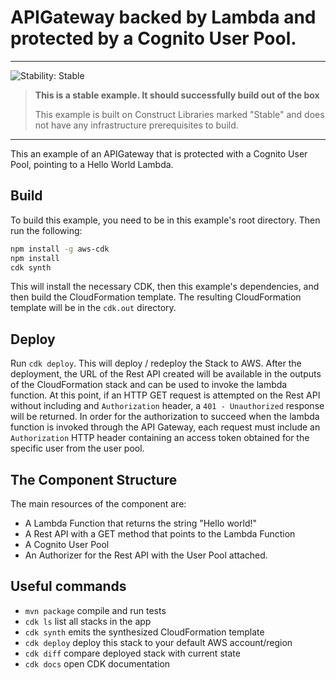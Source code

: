 # APIGateway backed by Lambda and protected by a Cognito User Pool.


<!--BEGIN STABILITY BANNER-->

---

![Stability: Stable](https://img.shields.io/badge/stability-Stable-success.svg?style=for-the-badge)

> **This is a stable example. It should successfully build out of the box**
>
> This example is built on Construct Libraries marked "Stable" and does not have any infrastructure prerequisites to build.

---
<!--END STABILITY BANNER-->

This an example of an APIGateway that is protected with a Cognito User Pool, pointing to a Hello World Lambda.

## Build

To build this example, you need to be in this example's root directory. Then run the following:

```bash
npm install -g aws-cdk
npm install
cdk synth
```

This will install the necessary CDK, then this example's dependencies, and then build the CloudFormation template. The resulting CloudFormation template will be in the `cdk.out` directory.

## Deploy

Run `cdk deploy`.
This will deploy / redeploy the Stack to AWS.
After the deployment, the URL of the Rest API created will be available in the outputs of the CloudFormation stack and can be used to invoke the lambda function.
At this point, if an HTTP GET request is attempted on the Rest API without including and `Authorization` header, a `401 - Unauthorized` response will be returned.
In order for the authorization to succeed when the lambda function is invoked through the API Gateway, each request must include an `Authorization` HTTP header containing an access token obtained for the specific user from the user pool.

## The Component Structure

The main resources of the component are:

- A Lambda Function that returns the string "Hello world!"
- A Rest API with a GET method that points to the Lambda Function
- A Cognito User Pool
- An Authorizer for the Rest API with the User Pool attached.

## Useful commands

* `mvn package`     compile and run tests
* `cdk ls`          list all stacks in the app
* `cdk synth`       emits the synthesized CloudFormation template
* `cdk deploy`      deploy this stack to your default AWS account/region
* `cdk diff`        compare deployed stack with current state
* `cdk docs`        open CDK documentation

